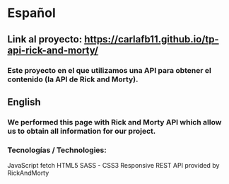 # Español

## Link al proyecto: https://carlafb11.github.io/tp-api-rick-and-morty/

### Este proyecto en el que utilizamos una API para obtener el contenido (la API de Rick and Morty). 

## English
### We performed this page with Rick and Morty API which allow us to obtain all information for our project.


### Tecnologías / Technologies:
JavaScript
fetch
HTML5
SASS - CSS3
Responsive
REST API provided by RickAndMorty